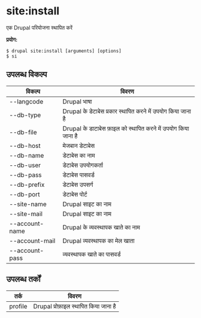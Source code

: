 # site:install
एक Drupal परियोजना स्थापित करें

**प्रयोग:**
```
$ drupal site:install [arguments] [options] 
$ si  
```

## उपलब्ध विकल्प
विकल्प | विवरण
-------|-------------
--langcode | Drupal भाषा
--db-type | Drupal के डेटाबेस प्रकार स्थापित करने में उपयोग किया जाना है
--db-file | Drupal के डाटाबेस फ़ाइल को स्थापित करने में उपयोग किया जाना है
--db-host | मेजबान डेटाबेस
--db-name | डेटाबेस का नाम
--db-user | डेटाबेस उपयोगकर्ता
--db-pass | डेटाबेस पासवर्ड
--db-prefix | डेटाबेस उपसर्ग
--db-port | डेटाबेस पोर्ट
--site-name | Drupal साइट का नाम
--site-mail | Drupal साइट का नाम
--account-name | Drupal के व्यवस्थापक खाते का नाम
--account-mail | Drupal व्यवस्थापक का मेल खाता 
--account-pass | व्यवस्थापक खाते का पासवर्ड

## उपलब्ध तर्कों
तर्क | विवरण
---------|-------------
profile | Drupal प्रोफ़ाइल स्थापित किया जाना है
